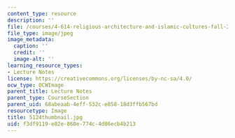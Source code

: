 ```yaml
---
content_type: resource
description: ''
file: /courses/4-614-religious-architecture-and-islamic-cultures-fall-2002/f3df9119e82e868e774c4d86ecb4b213_5124thumbnail.jpg
file_type: image/jpeg
image_metadata:
  caption: ''
  credit: ''
  image-alt: ''
learning_resource_types:
- Lecture Notes
license: https://creativecommons.org/licenses/by-nc-sa/4.0/
ocw_type: OCWImage
parent_title: Lecture Notes
parent_type: CourseSection
parent_uid: 68abeaab-4eff-532c-e858-18d3ffb567bd
resourcetype: Image
title: 5124thumbnail.jpg
uid: f3df9119-e82e-868e-774c-4d86ecb4b213
---
```

